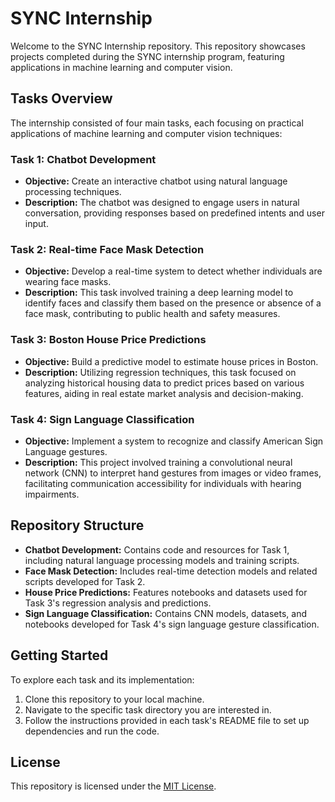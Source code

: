 # SYNC Internship

Welcome to the SYNC Internship repository. This repository showcases projects completed during the SYNC internship program, featuring applications in machine learning and computer vision.

## Tasks Overview

The internship consisted of four main tasks, each focusing on practical applications of machine learning and computer vision techniques:

### Task 1: Chatbot Development
- **Objective:** Create an interactive chatbot using natural language processing techniques.
- **Description:** The chatbot was designed to engage users in natural conversation, providing responses based on predefined intents and user input.

### Task 2: Real-time Face Mask Detection
- **Objective:** Develop a real-time system to detect whether individuals are wearing face masks.
- **Description:** This task involved training a deep learning model to identify faces and classify them based on the presence or absence of a face mask, contributing to public health and safety measures.

### Task 3: Boston House Price Predictions
- **Objective:** Build a predictive model to estimate house prices in Boston.
- **Description:** Utilizing regression techniques, this task focused on analyzing historical housing data to predict prices based on various features, aiding in real estate market analysis and decision-making.

### Task 4: Sign Language Classification
- **Objective:** Implement a system to recognize and classify American Sign Language gestures.
- **Description:** This project involved training a convolutional neural network (CNN) to interpret hand gestures from images or video frames, facilitating communication accessibility for individuals with hearing impairments.

## Repository Structure

- **Chatbot Development:** Contains code and resources for Task 1, including natural language processing models and training scripts.
- **Face Mask Detection:** Includes real-time detection models and related scripts developed for Task 2.
- **House Price Predictions:** Features notebooks and datasets used for Task 3's regression analysis and predictions.
- **Sign Language Classification:** Contains CNN models, datasets, and notebooks developed for Task 4's sign language gesture classification.

## Getting Started

To explore each task and its implementation:

1. Clone this repository to your local machine.
2. Navigate to the specific task directory you are interested in.
3. Follow the instructions provided in each task's README file to set up dependencies and run the code.

## License

This repository is licensed under the [MIT License](MIT%20license).
